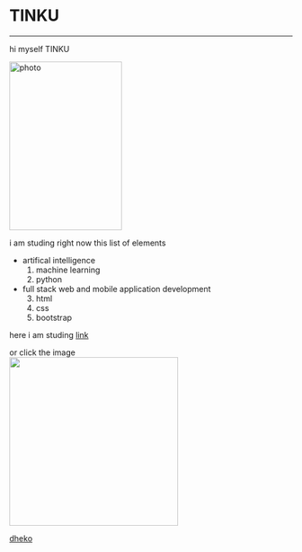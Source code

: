 <!DOCTYPE html>
<html lang="en">
<head>
    <meta charset="UTF-8">
    <meta name="viewport" content="width=device-width, initial-scale=1.0">
    <title>small webpage</title>
</head>
<body>
    <H1>TINKU</H1>
    <hr>
    <P>hi myself TINKU</P>
    <img src="./IMG_20210418_054305_448.jpg" alt="photo" height="300" width="200">
    <p>i am studing right now this list of elements</p>
    <ul>
        <li>artifical intelligence
            <ol>
                <li>machine learning</li>
                <li>python</li>
            </ol>
        </li>
        <li>
            full stack web and mobile application development
            <ol start="3">
                <li>html</li>
                <li>css</li>
                <li>bootstrap</li>
            </ol>
        </li>
    </ul>
    here i am studing <a href="https://www.udemy.com/course/the-complete-web-development-bootcamp/learn/lecture/37349876#reviews">link</a>
    <p>or click the image <br><a href="https://udemy.com/"><img src="https://www.graspway.com/wp-content/uploads/2022/06/udemy-2587861-300x174.jpg" alt="" width="300" height="300"></a></p>
    <a href="../c1.html">dheko
    </a>
</body>
</html>
